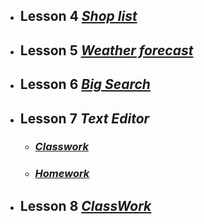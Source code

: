 + ## **Lesson 4**  [*Shop list*](https://elvirabushyna.github.io/smashinghtml5/4/)
+ ## **Lesson 5**  [*Weather forecast*](https://elvirabushyna.github.io/smashinghtml5/5/)
+ ## **Lesson 6** [*Big Search*](https://elvirabushyna.github.io/smashinghtml5/6/)
+ ## **Lesson 7**  *Text Editor*
  + ### [*Classwork*](https://elvirabushyna.github.io/smashinghtml5/7/Classwork)
  + ### [*Homework*](https://elvirabushyna.github.io/smashinghtml5/7/)
+ ## **Lesson 8**  [*ClassWork*](https://elvirabushyna.github.io/smashinghtml5/8/)
